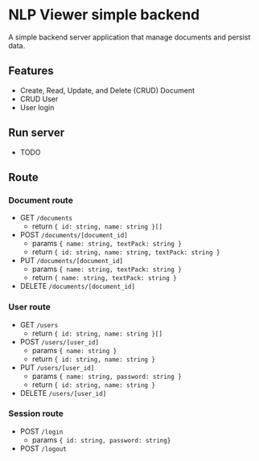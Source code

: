 # NLP Viewer simple backend

A simple backend server application that manage documents and persist data.

## Features

- Create, Read, Update, and Delete (CRUD) Document
- CRUD User
- User login

## Run server

- TODO

## Route

### Document route

- GET `/documents`
  - return `{ id: string, name: string }[]`
- POST `/documents/[document_id]`
  - params `{ name: string, textPack: string }`
  - return `{ id: string, name: string, textPack: string }`
- PUT `/documents/[document_id]`
  - params `{ name: string, textPack: string }`
  - return `{ name: string, textPack: string }`
- DELETE `/documents/[document_id]`

### User route

- GET `/users`
  - return `{ id: string, name: string }[]`
- POST `/users/[user_id]`
  - params `{ name: string }`
  - return `{ id: string, name: string }`
- PUT `/users/[user_id]`
  - params `{ name: string, password: string }`
  - return `{ id: string, name: string }`
- DELETE `/users/[user_id]`

### Session route

- POST `/login`
  - params `{ id: string, password: string}`
- POST `/logout`
